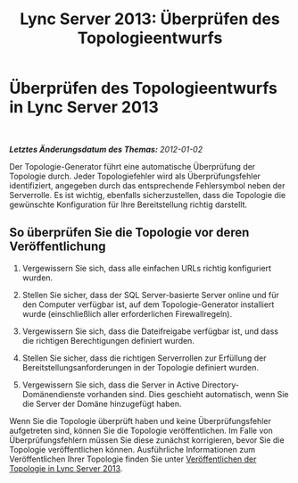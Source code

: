﻿---
title: 'Lync Server 2013: Überprüfen des Topologieentwurfs'
TOCTitle: Überprüfen des Topologieentwurfs
ms:assetid: c1b61814-239e-4101-aab0-de3db1d8793c
ms:mtpsurl: https://technet.microsoft.com/de-de/library/Gg412951(v=OCS.15)
ms:contentKeyID: 49295301
ms.date: 05/19/2016
mtps_version: v=OCS.15
ms.translationtype: HT
---

# Überprüfen des Topologieentwurfs in Lync Server 2013

 

_**Letztes Änderungsdatum des Themas:** 2012-01-02_

Der Topologie-Generator führt eine automatische Überprüfung der Topologie durch. Jeder Topologiefehler wird als Überprüfungsfehler identifiziert, angegeben durch das entsprechende Fehlersymbol neben der Serverrolle. Es ist wichtig, ebenfalls sicherzustellen, dass die Topologie die gewünschte Konfiguration für Ihre Bereitstellung richtig darstellt.

## So überprüfen Sie die Topologie vor deren Veröffentlichung

1.  Vergewissern Sie sich, dass alle einfachen URLs richtig konfiguriert wurden.

2.  Stellen Sie sicher, dass der SQL Server-basierte Server online und für den Computer verfügbar ist, auf dem Topologie-Generator installiert wurde (einschließlich aller erforderlichen Firewallregeln).

3.  Vergewissern Sie sich, dass die Dateifreigabe verfügbar ist, und dass die richtigen Berechtigungen definiert wurden.

4.  Stellen Sie sicher, dass die richtigen Serverrollen zur Erfüllung der Bereitstellungsanforderungen in der Topologie definiert wurden.

5.  Vergewissern Sie sich, dass die Server in Active Directory-Domänendienste vorhanden sind. Dies geschieht automatisch, wenn Sie die Server der Domäne hinzugefügt haben.

Wenn Sie die Topologie überprüft haben und keine Überprüfungsfehler aufgetreten sind, können Sie die Topologie veröffentlichen. Im Falle von Überprüfungsfehlern müssen Sie diese zunächst korrigieren, bevor Sie die Topologie veröffentlichen können. Ausführliche Informationen zum Veröffentlichen Ihrer Topologie finden Sie unter [Veröffentlichen der Topologie in Lync Server 2013](lync-server-2013-publish-the-topology.md).

